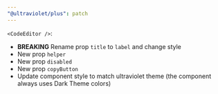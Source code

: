 ```yaml
---
"@ultraviolet/plus": patch
---
```


`<CodeEditor />`: 
- **BREAKING** Rename prop `title` to `label` and change style
- New prop `helper`
- New prop `disabled`
- New prop `copyButton`
- Update component style to match ultraviolet theme (the component always uses Dark Theme colors)